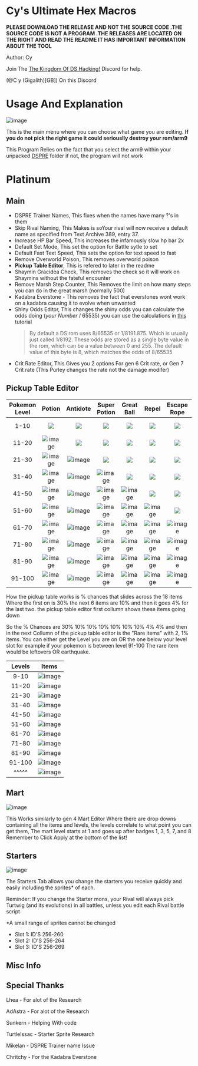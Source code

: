 # Cy's Ultimate Hex Macros
**PLEASE DOWNLOAD THE RELEASE AND NOT THE SOURCE CODE .THE SOURCE CODE IS NOT A PROGRAM .THE RELEASES ARE LOCATED ON THE RIGHT AND READ THE README IT HAS IMPORTANT INFORMATION ABOUT THE TOOL**

Author: Cy

Join The [The Kingdom Of DS Hacking!](https://discord.gg/zAtqJDW2jC) Discord for help.

(@C y (Gigalith)[GB]) On this Discord

# Usage And Explanation
![image](https://github.com/dev-cyw/Cy-s-Hex-Macros/assets/98186075/009e7c1d-53de-4533-ab69-f8172a65c51f)

This is the main menu where you can choose what game you are editing. **If you do not pick the right game it could seriouslly destroy your rom/arm9**

This Program Relies on the fact that you select the arm9 within your unpacked [DSPRE](https://github.com/AdAstra-LD/DS-Pokemon-Rom-Editor) folder if not, the program will not work
# Platinum
## Main
- DSPRE Trainer Names, This fixes when the names have many ?'s in them
- Skip Rival Naming, This Makes is soYour rival will now receive a default name as specified from Text Archive 389, entry 37.
- Increase HP Bar Speed, This increases the infamously slow hp bar 2x
- Default Set Mode, This set the option for Battle sytle to set
- Default Fast Text Speed, This sets the option for text speed to fast
- Remove Overworld Poison, This removes overworld poison
- **Pickup Table Editor**, This is refered to later in the readme
- Shaymin Gracidea Check, This removes the check so it will work on Shaymins without the fateful encounter
- Remove Marsh Step Counter, This Removes the limit on how many steps you can do in the great marsh (normally 500)
- Kadabra Everstone - This removes the fact that everstones wont work on a kadabra causing it to evolve when unwanted
- Shiny Odds Editor, This changes the shiny odds you can calculate the odds doing (*your Number* / 65535) you can use the calculations in [this](https://docs.google.com/document/d/1AmyGWYjVb3k3iGJSrLWotpUJA6r0bgKHSWen4FXG7as/edit) tutorial
  > By default a DS rom uses 8/65535 or 1/8191.875. Which is usually just called 1/8192.
  > These odds are stored as a single byte value in the rom, which can be a value between 0 and 255.
  >  The default value of this byte is 8, which matches the odds of 8/65535
- Crit Rate Editor, This Gives you 2 options For gen 6 Crit rate, or Gen 7 Crit rate (This Purley changes the rate not the damage modifer)
## Pickup Table Editor

| Pokemon Level | Potion | Antidote | Super Potion | Great Ball | Repel | Escape Rope | Full Heal | Hyper Potion | Ultra Ball | Revive | Rare Candy | Dusk Stone | Shiny Stone | Dawn Stone | Full Restore | Max Revive | PP up's | Max Elixir | 
| :-: | :-: | :-: | :-: | :-: | :-: | :-: | :-: | :-: | :-: | :-: | :-: | :-: | :-: | :-: | :-: | :-: | :-: | :-: |
| 1-10 | <kbd> <img src="https://github.com/dev-cyw/Cy-s-Hex-Macros/assets/98186075/fe86f695-c620-4b2a-b5a3-0362d1ac6731" /> </kbd> | <kbd> <img src="https://github.com/dev-cyw/Cy-s-Hex-Macros/assets/98186075/1d352c99-d99c-48ab-b7b3-55c1a2fe34c4" /> </kbd> | <kbd> <img src="https://github.com/dev-cyw/Cy-s-Hex-Macros/assets/98186075/74435751-e9bf-4ee5-9ec4-6096985bfd9a" /> </kbd> | <kbd> <img src="https://github.com/dev-cyw/Cy-s-Hex-Macros/assets/98186075/66dc74a5-5cef-4b22-ba90-d0b65a0ebf94" /> </kbd> | <kbd> <img src="https://github.com/dev-cyw/Cy-s-Hex-Macros/assets/98186075/58b2ad4c-c03f-4337-8f44-f7df032adc88" /> </kbd> | <kbd> <img src="https://github.com/dev-cyw/Cy-s-Hex-Macros/assets/98186075/a0ef85e7-461b-4fa7-b769-81347527cbcd" /> </kbd> | <kbd> <img src="https://github.com/dev-cyw/Cy-s-Hex-Macros/assets/98186075/e1c8789c-3b3a-4cf5-bc1c-ed52640f773c" /> </kbd> | <kbd> <img src="https://github.com/dev-cyw/Cy-s-Hex-Macros/assets/98186075/ab5ddab0-1496-4fa6-8299-2da43586e0be" /> </kbd> | <kbd> <img src="https://github.com/dev-cyw/Cy-s-Hex-Macros/assets/98186075/9e315d2e-b138-433d-873d-6a3008ef815d" /> </kbd> | ![image](https://github.com/dev-cyw/Cy-s-Hex-Macros/assets/98186075/972e65f5-29e4-474e-a728-49626c80e01a)| ![image](https://github.com/dev-cyw/Cy-s-Hex-Macros/assets/98186075/32fb357f-a8c0-474b-ad48-30b1eece530f) | ![image](https://github.com/dev-cyw/Cy-s-Hex-Macros/assets/98186075/1fdde15a-4bf5-4791-8e63-96d38def807e)| ![image](https://github.com/dev-cyw/Cy-s-Hex-Macros/assets/98186075/b4fec8d3-cf58-401b-bb19-cc1cbfa2144c) | ![image](https://github.com/dev-cyw/Cy-s-Hex-Macros/assets/98186075/5e74a604-57a8-414f-9d44-e6223c9014aa) | ![image](https://github.com/dev-cyw/Cy-s-Hex-Macros/assets/98186075/84f6656f-6389-4137-81a1-f68c8b43c66f) | ![image](https://github.com/dev-cyw/Cy-s-Hex-Macros/assets/98186075/efebea77-cfa8-4b18-81aa-943caed95e49) | ![image](https://github.com/dev-cyw/Cy-s-Hex-Macros/assets/98186075/c4b991b4-e4f7-432e-8c9b-b8705a9ced03) | ![image](https://github.com/dev-cyw/Cy-s-Hex-Macros/assets/98186075/0ef8647c-77ba-49d9-b1a6-018d30060d10) |
| 11-20 | ![image](https://github.com/dev-cyw/Cy-s-Hex-Macros/assets/98186075/fe86f695-c620-4b2a-b5a3-0362d1ac6731) | <kbd> <img src="https://github.com/dev-cyw/Cy-s-Hex-Macros/assets/98186075/1d352c99-d99c-48ab-b7b3-55c1a2fe34c4" /> </kbd>  | <kbd> <img src="https://github.com/dev-cyw/Cy-s-Hex-Macros/assets/98186075/74435751-e9bf-4ee5-9ec4-6096985bfd9a" /> </kbd> | <kbd> <img src="https://github.com/dev-cyw/Cy-s-Hex-Macros/assets/98186075/66dc74a5-5cef-4b22-ba90-d0b65a0ebf94" /> </kbd>| <kbd> <img src="https://github.com/dev-cyw/Cy-s-Hex-Macros/assets/98186075/58b2ad4c-c03f-4337-8f44-f7df032adc88" /> </kbd> | <kbd> <img src="https://github.com/dev-cyw/Cy-s-Hex-Macros/assets/98186075/a0ef85e7-461b-4fa7-b769-81347527cbcd" /> </kbd> | <kbd> <img src="https://github.com/dev-cyw/Cy-s-Hex-Macros/assets/98186075/e1c8789c-3b3a-4cf5-bc1c-ed52640f773c" /> </kbd> | <kbd> <img src="https://github.com/dev-cyw/Cy-s-Hex-Macros/assets/98186075/ab5ddab0-1496-4fa6-8299-2da43586e0be" /> </kbd> | <kbd> <img src="https://github.com/dev-cyw/Cy-s-Hex-Macros/assets/98186075/9e315d2e-b138-433d-873d-6a3008ef815d" /> </kbd> | <kbd> <img src="https://github.com/dev-cyw/Cy-s-Hex-Macros/assets/98186075/972e65f5-29e4-474e-a728-49626c80e01a" /> </kbd> | ![image](https://github.com/dev-cyw/Cy-s-Hex-Macros/assets/98186075/32fb357f-a8c0-474b-ad48-30b1eece530f) | ![image](https://github.com/dev-cyw/Cy-s-Hex-Macros/assets/98186075/1fdde15a-4bf5-4791-8e63-96d38def807e) | ![image](https://github.com/dev-cyw/Cy-s-Hex-Macros/assets/98186075/b4fec8d3-cf58-401b-bb19-cc1cbfa2144c) | ![image](https://github.com/dev-cyw/Cy-s-Hex-Macros/assets/98186075/5e74a604-57a8-414f-9d44-e6223c9014aa) | ![image](https://github.com/dev-cyw/Cy-s-Hex-Macros/assets/98186075/84f6656f-6389-4137-81a1-f68c8b43c66f) | ![image](https://github.com/dev-cyw/Cy-s-Hex-Macros/assets/98186075/efebea77-cfa8-4b18-81aa-943caed95e49) | ![image](https://github.com/dev-cyw/Cy-s-Hex-Macros/assets/98186075/c4b991b4-e4f7-432e-8c9b-b8705a9ced03) | ![image](https://github.com/dev-cyw/Cy-s-Hex-Macros/assets/98186075/0ef8647c-77ba-49d9-b1a6-018d30060d10) |
| 21-30 | ![image](https://github.com/dev-cyw/Cy-s-Hex-Macros/assets/98186075/fe86f695-c620-4b2a-b5a3-0362d1ac6731) | ![image](https://github.com/dev-cyw/Cy-s-Hex-Macros/assets/98186075/1d352c99-d99c-48ab-b7b3-55c1a2fe34c4) | <kbd> <img src="https://github.com/dev-cyw/Cy-s-Hex-Macros/assets/98186075/74435751-e9bf-4ee5-9ec4-6096985bfd9a" /> </kbd> | <kbd> <img src="https://github.com/dev-cyw/Cy-s-Hex-Macros/assets/98186075/66dc74a5-5cef-4b22-ba90-d0b65a0ebf94" /> </kbd>| <kbd> <img src="https://github.com/dev-cyw/Cy-s-Hex-Macros/assets/98186075/58b2ad4c-c03f-4337-8f44-f7df032adc88" /> </kbd> | <kbd> <img src="https://github.com/dev-cyw/Cy-s-Hex-Macros/assets/98186075/a0ef85e7-461b-4fa7-b769-81347527cbcd" /> </kbd> | <kbd> <img src="https://github.com/dev-cyw/Cy-s-Hex-Macros/assets/98186075/e1c8789c-3b3a-4cf5-bc1c-ed52640f773c" /> </kbd> | <kbd> <img src="https://github.com/dev-cyw/Cy-s-Hex-Macros/assets/98186075/ab5ddab0-1496-4fa6-8299-2da43586e0be" /> </kbd> | <kbd> <img src="https://github.com/dev-cyw/Cy-s-Hex-Macros/assets/98186075/9e315d2e-b138-433d-873d-6a3008ef815d" /> </kbd> | <kbd> <img src="https://github.com/dev-cyw/Cy-s-Hex-Macros/assets/98186075/972e65f5-29e4-474e-a728-49626c80e01a" /> </kbd> | <kbd> <img src="https://github.com/dev-cyw/Cy-s-Hex-Macros/assets/98186075/32fb357f-a8c0-474b-ad48-30b1eece530f" /> </kbd> | ![image](https://github.com/dev-cyw/Cy-s-Hex-Macros/assets/98186075/1fdde15a-4bf5-4791-8e63-96d38def807e) | ![image](https://github.com/dev-cyw/Cy-s-Hex-Macros/assets/98186075/b4fec8d3-cf58-401b-bb19-cc1cbfa2144c) | ![image](https://github.com/dev-cyw/Cy-s-Hex-Macros/assets/98186075/5e74a604-57a8-414f-9d44-e6223c9014aa) | ![image](https://github.com/dev-cyw/Cy-s-Hex-Macros/assets/98186075/84f6656f-6389-4137-81a1-f68c8b43c66f) | ![image](https://github.com/dev-cyw/Cy-s-Hex-Macros/assets/98186075/efebea77-cfa8-4b18-81aa-943caed95e49) | ![image](https://github.com/dev-cyw/Cy-s-Hex-Macros/assets/98186075/c4b991b4-e4f7-432e-8c9b-b8705a9ced03) | ![image](https://github.com/dev-cyw/Cy-s-Hex-Macros/assets/98186075/0ef8647c-77ba-49d9-b1a6-018d30060d10) |
| 31-40 | ![image](https://github.com/dev-cyw/Cy-s-Hex-Macros/assets/98186075/fe86f695-c620-4b2a-b5a3-0362d1ac6731) | ![image](https://github.com/dev-cyw/Cy-s-Hex-Macros/assets/98186075/1d352c99-d99c-48ab-b7b3-55c1a2fe34c4) | ![image](https://github.com/dev-cyw/Cy-s-Hex-Macros/assets/98186075/74435751-e9bf-4ee5-9ec4-6096985bfd9a) | <kbd> <img src="https://github.com/dev-cyw/Cy-s-Hex-Macros/assets/98186075/66dc74a5-5cef-4b22-ba90-d0b65a0ebf94" /> </kbd> | <kbd> <img src="https://github.com/dev-cyw/Cy-s-Hex-Macros/assets/98186075/58b2ad4c-c03f-4337-8f44-f7df032adc88" /> </kbd> | <kbd> <img src="https://github.com/dev-cyw/Cy-s-Hex-Macros/assets/98186075/a0ef85e7-461b-4fa7-b769-81347527cbcd" /> </kbd> | <kbd> <img src="https://github.com/dev-cyw/Cy-s-Hex-Macros/assets/98186075/e1c8789c-3b3a-4cf5-bc1c-ed52640f773c" /> </kbd> | <kbd> <img src="https://github.com/dev-cyw/Cy-s-Hex-Macros/assets/98186075/ab5ddab0-1496-4fa6-8299-2da43586e0be" /> </kbd> | <kbd> <img src="https://github.com/dev-cyw/Cy-s-Hex-Macros/assets/98186075/9e315d2e-b138-433d-873d-6a3008ef815d" /> </kbd> | <kbd> <img src="https://github.com/dev-cyw/Cy-s-Hex-Macros/assets/98186075/972e65f5-29e4-474e-a728-49626c80e01a" /> </kbd> | <kbd> <img src="https://github.com/dev-cyw/Cy-s-Hex-Macros/assets/98186075/32fb357f-a8c0-474b-ad48-30b1eece530f" /> </kbd> | <kbd> <img src="https://github.com/dev-cyw/Cy-s-Hex-Macros/assets/98186075/1fdde15a-4bf5-4791-8e63-96d38def807e" /> </kbd> | ![image](https://github.com/dev-cyw/Cy-s-Hex-Macros/assets/98186075/b4fec8d3-cf58-401b-bb19-cc1cbfa2144c) | ![image](https://github.com/dev-cyw/Cy-s-Hex-Macros/assets/98186075/5e74a604-57a8-414f-9d44-e6223c9014aa) | ![image](https://github.com/dev-cyw/Cy-s-Hex-Macros/assets/98186075/84f6656f-6389-4137-81a1-f68c8b43c66f) | ![image](https://github.com/dev-cyw/Cy-s-Hex-Macros/assets/98186075/efebea77-cfa8-4b18-81aa-943caed95e49) | ![image](https://github.com/dev-cyw/Cy-s-Hex-Macros/assets/98186075/c4b991b4-e4f7-432e-8c9b-b8705a9ced03) | ![image](https://github.com/dev-cyw/Cy-s-Hex-Macros/assets/98186075/0ef8647c-77ba-49d9-b1a6-018d30060d10) |
| 41-50 | ![image](https://github.com/dev-cyw/Cy-s-Hex-Macros/assets/98186075/fe86f695-c620-4b2a-b5a3-0362d1ac6731) | ![image](https://github.com/dev-cyw/Cy-s-Hex-Macros/assets/98186075/1d352c99-d99c-48ab-b7b3-55c1a2fe34c4) | ![image](https://github.com/dev-cyw/Cy-s-Hex-Macros/assets/98186075/74435751-e9bf-4ee5-9ec4-6096985bfd9a) |![image](https://github.com/dev-cyw/Cy-s-Hex-Macros/assets/98186075/66dc74a5-5cef-4b22-ba90-d0b65a0ebf94) | <kbd> <img src="https://github.com/dev-cyw/Cy-s-Hex-Macros/assets/98186075/58b2ad4c-c03f-4337-8f44-f7df032adc88" /> </kbd> | <kbd> <img src="https://github.com/dev-cyw/Cy-s-Hex-Macros/assets/98186075/a0ef85e7-461b-4fa7-b769-81347527cbcd" /> </kbd> | <kbd> <img src="https://github.com/dev-cyw/Cy-s-Hex-Macros/assets/98186075/e1c8789c-3b3a-4cf5-bc1c-ed52640f773c" /> </kbd> | <kbd> <img src="https://github.com/dev-cyw/Cy-s-Hex-Macros/assets/98186075/ab5ddab0-1496-4fa6-8299-2da43586e0be" /> </kbd> | <kbd> <img src="https://github.com/dev-cyw/Cy-s-Hex-Macros/assets/98186075/9e315d2e-b138-433d-873d-6a3008ef815d" /> </kbd> | <kbd> <img src="https://github.com/dev-cyw/Cy-s-Hex-Macros/assets/98186075/972e65f5-29e4-474e-a728-49626c80e01a" /> </kbd> | <kbd> <img src="https://github.com/dev-cyw/Cy-s-Hex-Macros/assets/98186075/32fb357f-a8c0-474b-ad48-30b1eece530f" /> </kbd> | <kbd> <img src="https://github.com/dev-cyw/Cy-s-Hex-Macros/assets/98186075/1fdde15a-4bf5-4791-8e63-96d38def807e" /> </kbd> | <kbd> <img src="https://github.com/dev-cyw/Cy-s-Hex-Macros/assets/98186075/b4fec8d3-cf58-401b-bb19-cc1cbfa2144c" /> </kbd> | ![image](https://github.com/dev-cyw/Cy-s-Hex-Macros/assets/98186075/5e74a604-57a8-414f-9d44-e6223c9014aa) | ![image](https://github.com/dev-cyw/Cy-s-Hex-Macros/assets/98186075/84f6656f-6389-4137-81a1-f68c8b43c66f) | ![image](https://github.com/dev-cyw/Cy-s-Hex-Macros/assets/98186075/efebea77-cfa8-4b18-81aa-943caed95e49) | ![image](https://github.com/dev-cyw/Cy-s-Hex-Macros/assets/98186075/c4b991b4-e4f7-432e-8c9b-b8705a9ced03) | ![image](https://github.com/dev-cyw/Cy-s-Hex-Macros/assets/98186075/0ef8647c-77ba-49d9-b1a6-018d30060d10) |
| 51-60 | ![image](https://github.com/dev-cyw/Cy-s-Hex-Macros/assets/98186075/fe86f695-c620-4b2a-b5a3-0362d1ac6731) | ![image](https://github.com/dev-cyw/Cy-s-Hex-Macros/assets/98186075/1d352c99-d99c-48ab-b7b3-55c1a2fe34c4) | ![image](https://github.com/dev-cyw/Cy-s-Hex-Macros/assets/98186075/74435751-e9bf-4ee5-9ec4-6096985bfd9a) | ![image](https://github.com/dev-cyw/Cy-s-Hex-Macros/assets/98186075/66dc74a5-5cef-4b22-ba90-d0b65a0ebf94) | ![image](https://github.com/dev-cyw/Cy-s-Hex-Macros/assets/98186075/58b2ad4c-c03f-4337-8f44-f7df032adc88) | <kbd> <img src="https://github.com/dev-cyw/Cy-s-Hex-Macros/assets/98186075/a0ef85e7-461b-4fa7-b769-81347527cbcd" /> </kbd> | <kbd> <img src="https://github.com/dev-cyw/Cy-s-Hex-Macros/assets/98186075/e1c8789c-3b3a-4cf5-bc1c-ed52640f773c" /> </kbd> | <kbd> <img src="https://github.com/dev-cyw/Cy-s-Hex-Macros/assets/98186075/ab5ddab0-1496-4fa6-8299-2da43586e0be" /> </kbd> | <kbd> <img src="https://github.com/dev-cyw/Cy-s-Hex-Macros/assets/98186075/9e315d2e-b138-433d-873d-6a3008ef815d" /> </kbd> | <kbd> <img src="https://github.com/dev-cyw/Cy-s-Hex-Macros/assets/98186075/972e65f5-29e4-474e-a728-49626c80e01a" /> </kbd> | <kbd> <img src="https://github.com/dev-cyw/Cy-s-Hex-Macros/assets/98186075/32fb357f-a8c0-474b-ad48-30b1eece530f" /> </kbd> | <kbd> <img src="https://github.com/dev-cyw/Cy-s-Hex-Macros/assets/98186075/1fdde15a-4bf5-4791-8e63-96d38def807e" /> </kbd> | <kbd> <img src="https://github.com/dev-cyw/Cy-s-Hex-Macros/assets/98186075/b4fec8d3-cf58-401b-bb19-cc1cbfa2144c" /> </kbd> | <kbd> <img src="https://github.com/dev-cyw/Cy-s-Hex-Macros/assets/98186075/5e74a604-57a8-414f-9d44-e6223c9014aa" /> </kbd> | ![image](https://github.com/dev-cyw/Cy-s-Hex-Macros/assets/98186075/84f6656f-6389-4137-81a1-f68c8b43c66f) | ![image](https://github.com/dev-cyw/Cy-s-Hex-Macros/assets/98186075/efebea77-cfa8-4b18-81aa-943caed95e49) | ![image](https://github.com/dev-cyw/Cy-s-Hex-Macros/assets/98186075/c4b991b4-e4f7-432e-8c9b-b8705a9ced03) | ![image](https://github.com/dev-cyw/Cy-s-Hex-Macros/assets/98186075/0ef8647c-77ba-49d9-b1a6-018d30060d10) |
| 61-70 | ![image](https://github.com/dev-cyw/Cy-s-Hex-Macros/assets/98186075/fe86f695-c620-4b2a-b5a3-0362d1ac6731) | ![image](https://github.com/dev-cyw/Cy-s-Hex-Macros/assets/98186075/1d352c99-d99c-48ab-b7b3-55c1a2fe34c4) | ![image](https://github.com/dev-cyw/Cy-s-Hex-Macros/assets/98186075/74435751-e9bf-4ee5-9ec4-6096985bfd9a) | ![image](https://github.com/dev-cyw/Cy-s-Hex-Macros/assets/98186075/66dc74a5-5cef-4b22-ba90-d0b65a0ebf94) | ![image](https://github.com/dev-cyw/Cy-s-Hex-Macros/assets/98186075/58b2ad4c-c03f-4337-8f44-f7df032adc88) | ![image](https://github.com/dev-cyw/Cy-s-Hex-Macros/assets/98186075/a0ef85e7-461b-4fa7-b769-81347527cbcd) | <kbd> <img src="https://github.com/dev-cyw/Cy-s-Hex-Macros/assets/98186075/e1c8789c-3b3a-4cf5-bc1c-ed52640f773c" /> </kbd> | <kbd> <img src="https://github.com/dev-cyw/Cy-s-Hex-Macros/assets/98186075/ab5ddab0-1496-4fa6-8299-2da43586e0be" /> </kbd> | <kbd> <img src="https://github.com/dev-cyw/Cy-s-Hex-Macros/assets/98186075/9e315d2e-b138-433d-873d-6a3008ef815d" /> </kbd> | <kbd> <img src="https://github.com/dev-cyw/Cy-s-Hex-Macros/assets/98186075/972e65f5-29e4-474e-a728-49626c80e01a" /> </kbd> | <kbd> <img src="https://github.com/dev-cyw/Cy-s-Hex-Macros/assets/98186075/32fb357f-a8c0-474b-ad48-30b1eece530f" /> </kbd> | <kbd> <img src="https://github.com/dev-cyw/Cy-s-Hex-Macros/assets/98186075/1fdde15a-4bf5-4791-8e63-96d38def807e" /> </kbd> | <kbd> <img src="https://github.com/dev-cyw/Cy-s-Hex-Macros/assets/98186075/b4fec8d3-cf58-401b-bb19-cc1cbfa2144c" /> </kbd> | <kbd> <img src="https://github.com/dev-cyw/Cy-s-Hex-Macros/assets/98186075/5e74a604-57a8-414f-9d44-e6223c9014aa" /> </kbd> | <kbd> <img src="https://github.com/dev-cyw/Cy-s-Hex-Macros/assets/98186075/84f6656f-6389-4137-81a1-f68c8b43c66f" /> </kbd> | ![image](https://github.com/dev-cyw/Cy-s-Hex-Macros/assets/98186075/efebea77-cfa8-4b18-81aa-943caed95e49) | ![image](https://github.com/dev-cyw/Cy-s-Hex-Macros/assets/98186075/c4b991b4-e4f7-432e-8c9b-b8705a9ced03) | ![image](https://github.com/dev-cyw/Cy-s-Hex-Macros/assets/98186075/0ef8647c-77ba-49d9-b1a6-018d30060d10) |
| 71-80 | ![image](https://github.com/dev-cyw/Cy-s-Hex-Macros/assets/98186075/fe86f695-c620-4b2a-b5a3-0362d1ac6731) | ![image](https://github.com/dev-cyw/Cy-s-Hex-Macros/assets/98186075/1d352c99-d99c-48ab-b7b3-55c1a2fe34c4) | ![image](https://github.com/dev-cyw/Cy-s-Hex-Macros/assets/98186075/74435751-e9bf-4ee5-9ec4-6096985bfd9a) | ![image](https://github.com/dev-cyw/Cy-s-Hex-Macros/assets/98186075/66dc74a5-5cef-4b22-ba90-d0b65a0ebf94) | ![image](https://github.com/dev-cyw/Cy-s-Hex-Macros/assets/98186075/58b2ad4c-c03f-4337-8f44-f7df032adc88) | ![image](https://github.com/dev-cyw/Cy-s-Hex-Macros/assets/98186075/a0ef85e7-461b-4fa7-b769-81347527cbcd) | ![image](https://github.com/dev-cyw/Cy-s-Hex-Macros/assets/98186075/e1c8789c-3b3a-4cf5-bc1c-ed52640f773c) | <kbd> <img src="https://github.com/dev-cyw/Cy-s-Hex-Macros/assets/98186075/ab5ddab0-1496-4fa6-8299-2da43586e0be" /> </kbd> | <kbd> <img src="https://github.com/dev-cyw/Cy-s-Hex-Macros/assets/98186075/9e315d2e-b138-433d-873d-6a3008ef815d" /> </kbd> | <kbd> <img src="https://github.com/dev-cyw/Cy-s-Hex-Macros/assets/98186075/972e65f5-29e4-474e-a728-49626c80e01a" /> </kbd> | <kbd> <img src="https://github.com/dev-cyw/Cy-s-Hex-Macros/assets/98186075/32fb357f-a8c0-474b-ad48-30b1eece530f" /> </kbd> | <kbd> <img src="https://github.com/dev-cyw/Cy-s-Hex-Macros/assets/98186075/1fdde15a-4bf5-4791-8e63-96d38def807e" /> </kbd> | <kbd> <img src="https://github.com/dev-cyw/Cy-s-Hex-Macros/assets/98186075/b4fec8d3-cf58-401b-bb19-cc1cbfa2144c" /> </kbd> | <kbd> <img src="https://github.com/dev-cyw/Cy-s-Hex-Macros/assets/98186075/5e74a604-57a8-414f-9d44-e6223c9014aa" /> </kbd> | <kbd> <img src="https://github.com/dev-cyw/Cy-s-Hex-Macros/assets/98186075/84f6656f-6389-4137-81a1-f68c8b43c66f" /> </kbd> | <kbd> <img src="https://github.com/dev-cyw/Cy-s-Hex-Macros/assets/98186075/efebea77-cfa8-4b18-81aa-943caed95e49" /> </kbd> | ![image](https://github.com/dev-cyw/Cy-s-Hex-Macros/assets/98186075/c4b991b4-e4f7-432e-8c9b-b8705a9ced03) | ![image](https://github.com/dev-cyw/Cy-s-Hex-Macros/assets/98186075/0ef8647c-77ba-49d9-b1a6-018d30060d10) |
| 81-90 | ![image](https://github.com/dev-cyw/Cy-s-Hex-Macros/assets/98186075/fe86f695-c620-4b2a-b5a3-0362d1ac6731) | ![image](https://github.com/dev-cyw/Cy-s-Hex-Macros/assets/98186075/1d352c99-d99c-48ab-b7b3-55c1a2fe34c4) | ![image](https://github.com/dev-cyw/Cy-s-Hex-Macros/assets/98186075/74435751-e9bf-4ee5-9ec4-6096985bfd9a) |![image](https://github.com/dev-cyw/Cy-s-Hex-Macros/assets/98186075/66dc74a5-5cef-4b22-ba90-d0b65a0ebf94) | ![image](https://github.com/dev-cyw/Cy-s-Hex-Macros/assets/98186075/58b2ad4c-c03f-4337-8f44-f7df032adc88) | ![image](https://github.com/dev-cyw/Cy-s-Hex-Macros/assets/98186075/a0ef85e7-461b-4fa7-b769-81347527cbcd) | ![image](https://github.com/dev-cyw/Cy-s-Hex-Macros/assets/98186075/e1c8789c-3b3a-4cf5-bc1c-ed52640f773c) | ![image](https://github.com/dev-cyw/Cy-s-Hex-Macros/assets/98186075/ab5ddab0-1496-4fa6-8299-2da43586e0be) | <kbd> <img src="https://github.com/dev-cyw/Cy-s-Hex-Macros/assets/98186075/9e315d2e-b138-433d-873d-6a3008ef815d" /> </kbd> | <kbd> <img src="https://github.com/dev-cyw/Cy-s-Hex-Macros/assets/98186075/972e65f5-29e4-474e-a728-49626c80e01a" /> </kbd> | <kbd> <img src="https://github.com/dev-cyw/Cy-s-Hex-Macros/assets/98186075/32fb357f-a8c0-474b-ad48-30b1eece530f" /> </kbd> | <kbd> <img src="https://github.com/dev-cyw/Cy-s-Hex-Macros/assets/98186075/1fdde15a-4bf5-4791-8e63-96d38def807e" /> </kbd> | <kbd> <img src="https://github.com/dev-cyw/Cy-s-Hex-Macros/assets/98186075/b4fec8d3-cf58-401b-bb19-cc1cbfa2144c" /> </kbd> | <kbd> <img src="https://github.com/dev-cyw/Cy-s-Hex-Macros/assets/98186075/5e74a604-57a8-414f-9d44-e6223c9014aa" /> </kbd> | <kbd> <img src="https://github.com/dev-cyw/Cy-s-Hex-Macros/assets/98186075/84f6656f-6389-4137-81a1-f68c8b43c66f" /> </kbd> | <kbd> <img src="https://github.com/dev-cyw/Cy-s-Hex-Macros/assets/98186075/efebea77-cfa8-4b18-81aa-943caed95e49" /> </kbd> | <kbd> <img src="https://github.com/dev-cyw/Cy-s-Hex-Macros/assets/98186075/c4b991b4-e4f7-432e-8c9b-b8705a9ced03" /> </kbd> | ![image](https://github.com/dev-cyw/Cy-s-Hex-Macros/assets/98186075/0ef8647c-77ba-49d9-b1a6-018d30060d10) |
| 91-100 | ![image](https://github.com/dev-cyw/Cy-s-Hex-Macros/assets/98186075/fe86f695-c620-4b2a-b5a3-0362d1ac6731) | ![image](https://github.com/dev-cyw/Cy-s-Hex-Macros/assets/98186075/1d352c99-d99c-48ab-b7b3-55c1a2fe34c4) | ![image](https://github.com/dev-cyw/Cy-s-Hex-Macros/assets/98186075/74435751-e9bf-4ee5-9ec4-6096985bfd9a) | ![image](https://github.com/dev-cyw/Cy-s-Hex-Macros/assets/98186075/66dc74a5-5cef-4b22-ba90-d0b65a0ebf94) | ![image](https://github.com/dev-cyw/Cy-s-Hex-Macros/assets/98186075/58b2ad4c-c03f-4337-8f44-f7df032adc88) | ![image](https://github.com/dev-cyw/Cy-s-Hex-Macros/assets/98186075/a0ef85e7-461b-4fa7-b769-81347527cbcd) | ![image](https://github.com/dev-cyw/Cy-s-Hex-Macros/assets/98186075/e1c8789c-3b3a-4cf5-bc1c-ed52640f773c) | ![image](https://github.com/dev-cyw/Cy-s-Hex-Macros/assets/98186075/ab5ddab0-1496-4fa6-8299-2da43586e0be) | ![image](https://github.com/dev-cyw/Cy-s-Hex-Macros/assets/98186075/9e315d2e-b138-433d-873d-6a3008ef815d) | <kbd> <img src="https://github.com/dev-cyw/Cy-s-Hex-Macros/assets/98186075/972e65f5-29e4-474e-a728-49626c80e01a" /> </kbd> | <kbd> <img src="https://github.com/dev-cyw/Cy-s-Hex-Macros/assets/98186075/32fb357f-a8c0-474b-ad48-30b1eece530f" /> </kbd> | <kbd> <img src="https://github.com/dev-cyw/Cy-s-Hex-Macros/assets/98186075/1fdde15a-4bf5-4791-8e63-96d38def807e" /> </kbd> | <kbd> <img src="https://github.com/dev-cyw/Cy-s-Hex-Macros/assets/98186075/b4fec8d3-cf58-401b-bb19-cc1cbfa2144c" /> </kbd> | <kbd> <img src="https://github.com/dev-cyw/Cy-s-Hex-Macros/assets/98186075/5e74a604-57a8-414f-9d44-e6223c9014aa" /> </kbd> | <kbd> <img src="https://github.com/dev-cyw/Cy-s-Hex-Macros/assets/98186075/84f6656f-6389-4137-81a1-f68c8b43c66f" /> </kbd> | <kbd> <img src="https://github.com/dev-cyw/Cy-s-Hex-Macros/assets/98186075/efebea77-cfa8-4b18-81aa-943caed95e49" /> </kbd> | <kbd> <img src="https://github.com/dev-cyw/Cy-s-Hex-Macros/assets/98186075/c4b991b4-e4f7-432e-8c9b-b8705a9ced03" /> </kbd> | <kbd> <img src="https://github.com/dev-cyw/Cy-s-Hex-Macros/assets/98186075/0ef8647c-77ba-49d9-b1a6-018d30060d10" /> </kbd> |

How the pickup table works is % chances that slides across the 18 items Where the first on is 30% the next 6 items are 10% and then it goes 4% for the last two. the pickup table editor first collumn shows these items going down

So the % Chances are 30% 10% 10% 10% 10% 10% 10% 4% 4%
and then in the next Collumn of the pickup table editor is the "Rare items" with 2, 1% items. You can either get the Level you are on OR the one below your level slot for example if your pokemon is between level 91-100 The rare item would be leftovers OR earthquake.

| Levels | Items |
| :-: | :-: |
| 9-10  | ![image](https://github.com/dev-cyw/Cy-s-Hex-Macros/assets/98186075/ab5ddab0-1496-4fa6-8299-2da43586e0be) |  
| 11-20 | ![image](https://github.com/dev-cyw/Cy-s-Hex-Macros/assets/98186075/0959be39-deef-4522-a37c-8ea218847e45) |
| 21-30 | ![image](https://github.com/dev-cyw/Cy-s-Hex-Macros/assets/98186075/20a7771e-7b68-4471-b3bf-a58d361deb64) |
| 31-40 | ![image](https://github.com/dev-cyw/Cy-s-Hex-Macros/assets/98186075/6365bcd9-ef59-42dc-8cdf-d77577d91571) |
| 41-50 | ![image](https://github.com/dev-cyw/Cy-s-Hex-Macros/assets/98186075/03275d10-0221-4164-93c1-2e24d9cae261) |
| 51-60 | ![image](https://github.com/dev-cyw/Cy-s-Hex-Macros/assets/98186075/f3181fc8-ebd9-45fb-8ff6-54cf8b5b379a) |
| 61-70 | ![image](https://github.com/dev-cyw/Cy-s-Hex-Macros/assets/98186075/0b0c6cc4-30ad-490f-89f7-c53cf354945f) |
| 71-80 | ![image](https://github.com/dev-cyw/Cy-s-Hex-Macros/assets/98186075/8ba72f33-fb31-4073-895f-2a8c47f2699a) |
| 81-90 | ![image](https://github.com/dev-cyw/Cy-s-Hex-Macros/assets/98186075/703bb0bf-121f-49da-961a-76b645573b2c) |
| 91-100 | ![image](https://github.com/dev-cyw/Cy-s-Hex-Macros/assets/98186075/d17e1981-6f64-4c2f-98f7-888e1cc074c6)|
| ^^^^^ | ![image](https://github.com/dev-cyw/Cy-s-Hex-Macros/assets/98186075/438768fa-736c-4be2-94a7-286a058ca248) |
## Mart
![image](https://github.com/dev-cyw/Cy-s-Hex-Macros/assets/98186075/a9c95421-e4b3-40f9-bbe8-acb106f17e8a)

This Works similarly to gen 4 Mart Editor Where there are drop downs containing
all the items and levels, the levels correlate to what point you can get them, The mart level starts at 1 and goes up after badges 1, 3, 5, 7, and 8
Remember to Click Apply at the bottom of the list!

## Starters
![image](https://github.com/dev-cyw/Cy-s-Hex-Macros/assets/98186075/af004aca-ff2e-4bf9-89ea-1148ac77b3cf)

The Starters Tab allows you change the starters you receive quickly and easily including the sprites* of each. 

Reminder: If you change the Starter mons, your Rival will always pick Turtwig (and its evolutions) in all battles, unless you edit each Rival battle script

*A small range of sprites cannot be changed
- Slot 1: ID'S 256-260
- Slot 2: ID'S 256-264
- Slot 3: ID'S 256-269
## Misc Info

## Special Thanks

Lhea - For alot of the Research

AdAstra - For alot of the Research

Sunkern - Helping With code

TurtleIssac - Starter Sprite Research

Mikelan - DSPRE Trainer name Issue

Chritchy - For the Kadabra Everstone
